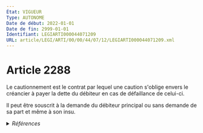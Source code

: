```yaml
---
État: VIGUEUR
Type: AUTONOME
Date de début: 2022-01-01
Date de fin: 2999-01-01
Identifiant: LEGIARTI000044071209
URL: article/LEGI/ARTI/00/00/44/07/12/LEGIARTI000044071209.xml
---
```


<h1>Article 2288</h1>

Le cautionnement est le contrat par lequel une caution s'oblige envers le
créancier à payer la dette du débiteur en cas de défaillance de celui-ci.<br />

Il peut être souscrit à la demande du débiteur principal ou sans demande de sa
part et même à son insu.


<details>
  <summary><em>Références</em></summary>

  <h2>Articles faisant référence à l'article</h2>
  
  <ul>
    <li>
      <a href="https://legal.tricoteuses.fr//redirection/LEGIARTI000044045546?vers=git&vers=legifrance">Ordonnance n° 2021-1192 du 15 septembre 2021 portant réforme du droit des sûretés - article 2 ENTIEREMENT_MODIF</a> MODIFIE source
    </li>
  </ul>
  
  <h2>Références faites par l'article</h2>
  
  <ul>
    <li>
      2002-03-18 CITATION cible <a href="https://legal.tricoteuses.fr//redirection/LEGIARTI000006209386?vers=git&vers=legifrance">Arrêté du 18 mars 2002 relatif au fonds de garantie de la caisse de garantie du logement locatif social - article 1 AUTONOME VIGUEUR, en vigueur depuis le 2006-03-24</a>
    </li>
    <li>
      2009-10-29 CITATION cible <a href="https://legal.tricoteuses.fr//redirection/LEGIARTI000027396018?vers=git&vers=legifrance">Arrêté du 29 octobre 2009 portant sur la réglementation prudentielle des établissements de paiement - article Annexe 2 AUTONOME VIGUEUR, en vigueur depuis le 2013-05-05</a>
    </li>
    <li>
      2013-05-02 CITATION cible <a href="https://legal.tricoteuses.fr//redirection/LEGIARTI000027393251?vers=git&vers=legifrance">Arrêté du 2 mai 2013 portant sur la réglementation prudentielle des établissements de monnaie électronique - article Annexe II AUTONOME VIGUEUR, en vigueur depuis le 2013-05-05</a>
    </li>
    <li>
      CODIFICATION source Loi 1804-02-14
    </li>
    <li>
      2021-09-15 MODIFIE cible <a href="https://legal.tricoteuses.fr//redirection/LEGIARTI000044045546?vers=git&vers=legifrance">Ordonnance n° 2021-1192 du 15 septembre 2021 portant réforme du droit des sûretés - article 2 ENTIEREMENT_MODIF</a>
    </li>
    <li>
      2999-01-01 CONCORDE cible <a href="https://legal.tricoteuses.fr//redirection/LEGIARTI000006445337?vers=git&vers=legifrance">Code civil - article 2011 AUTONOME TRANSFERE, en vigueur du 1804-03-21 au 2006-03-24</a>
    </li>
    <li>
      2999-01-01 CONCORDANCE source <a href="https://legal.tricoteuses.fr//redirection/LEGIARTI000006445337?vers=git&vers=legifrance">Code civil - article 2011 AUTONOME TRANSFERE, en vigueur du 1804-03-21 au 2006-03-24</a>
    </li>
    <li>
      2999-01-01 CONCORDE source <a href="https://legal.tricoteuses.fr//redirection/LEGIARTI000006450482?vers=git&vers=legifrance">Code civil - article 2493 AUTONOME ABROGE, en vigueur du 2006-03-24 au 2011-04-01</a>
    </li>
    <li>
      2999-01-01 CONCORDANCE cible <a href="https://legal.tricoteuses.fr//redirection/LEGIARTI000006450482?vers=git&vers=legifrance">Code civil - article 2493 AUTONOME ABROGE, en vigueur du 2006-03-24 au 2011-04-01</a>
    </li>
  </ul>
</details>
